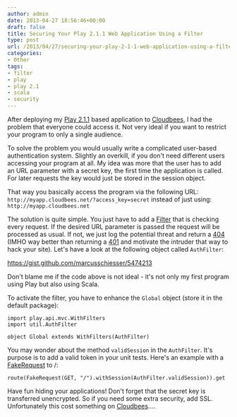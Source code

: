 ```yaml
---
author: admin
date: 2013-04-27 18:56:46+00:00
draft: false
title: Securing Your Play 2.1.1 Web Application Using a Filter
type: post
url: /2013/04/27/securing-your-play-2-1-1-web-application-using-a-filter/
categories:
- Other
tags:
- filter
- play
- play 2.1
- scala
- security
---
```


After deploying my [Play 2.1.1](http://www.playframework.com/) based application to [Cloudbees](http://www.cloudbees.com/), I had the problem that everyone could access it. Not very ideal if you want to restrict your program to only a single audience.

To solve the problem you would usually write a complicated user-based authentication system. Slightly an overkill, if you don't need different users accessing your program at all. My idea was more that the user has to add an URL parameter with a secret key, the first time the application is called. For later requests the key would just be stored in the session object.

That way you basically access the program via the following URL:
`http://myapp.cloudbees.net/?access_key=secret`
instead of just using:
`http://myapp.cloudbees.net`

The solution is quite simple. You just have to add a [Filter](http://www.playframework.com/documentation/api/2.1.1/scala/index.html#play.api.mvc.Filter) that is checking every request. If the desired URL parameter is passed the request will be processed as usual. If not, we just log the potential threat and return a [404](http://en.wikipedia.org/wiki/HTTP_404) (IMHO way better than returning a [401](http://en.wikipedia.org/wiki/HTTP_401#4xx_Client_Error) and motivate the intruder that way to hack your site).
Let's have a look at the following object called `AuthFilter`: 

https://gist.github.com/marcusschiesser/5474213

Don't blame me if the code above is not ideal - it's not only my first program using Play but also using Scala. 

To activate the filter, you have to enhance the `Global` object (store it in the default package):


    
    
    import play.api.mvc.WithFilters
    import util.AuthFilter
    
    object Global extends WithFilters(AuthFilter)
    



You may wonder about the method `validSession` in the `AuthFilter`. It's purpose is to add a valid token in your unit tests. Here's an example with a [FakeRequest](http://www.playframework.com/documentation/api/2.1.1/scala/index.html#play.api.test.FakeRequest) to /:


    
    
    route(FakeRequest(GET, "/").withSession(AuthFilter.validSession)).get
    



Have fun hiding your applications! Don't forget that the secret key is transferred unencrypted. So if you need some extra security, add SSL. Unfortunately this cost something on [Cloudbees](http://developer.cloudbees.com/bin/view/RUN/AppSSL).... 
